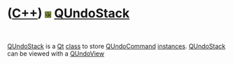 
 

 

 

 

 

([C++](Cpp.md)) ![Qt](PicQt.png) [QUndoStack](CppQUndoStack.md)
=================================================================

 

[QUndoStack](CppQUndoStack.md) is a [Qt](CppQt.md)
[class](CppClass.md) to store [QUndoCommand](CppQUndoCommand.md)
[instances](CppInstance.md). [QUndoStack](CppQUndoStack.md) can be
viewed with a [QUndoView](CppQUndoView.md)

 

 

 

 

 

 

